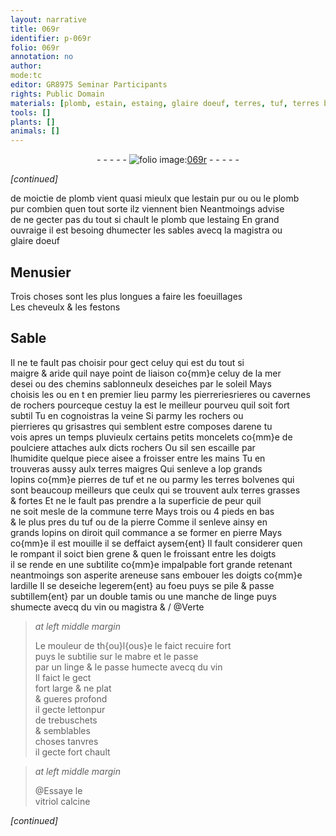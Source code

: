 ```yaml
---
layout: narrative
title: 069r
identifier: p-069r
folio: 069r
annotation: no
author:
mode:tc
editor: GR8975 Seminar Participants
rights: Public Domain
materials: [plomb, estain, estaing, glaire doeuf, terres, tuf, terres bolvenes, terre, ardille, linge, vin, mabre, letton, vitriol]
tools: []
plants: []
animals: []
---
```


<div class="folio" align="center">- - - - - <a href="http://gallica.bnf.fr/ark:/12148/btv1b10500001g/f143.image" target="_blank"><img src="https://cu-mkp.github.io/2017-workshop-edition/assets/photo-icon.png" alt="folio image: " style="display:inline-block; margin-bottom:-3px;"/>069r</a> - - - - - </div>  
 
*[continued]*
  
 de moictie de <span class="m">plomb</span> vient quasi mieulx que l<span class="m">estain</span> pur ou ou le <span class="m">plomb</span><br/> pur combien quen tout sorte ilz viennent bien Neantmoings advise<br/> de ne gecter pas du tout si chault le <span class="m">plomb</span> que l<span class="m">estaing</span> En grand<br/> ouvraige il est besoing dhumecter les sables avecq la magistra ou<br/> <span class="m">glaire doeuf</span>
 
 
  

## <span class="pro">Menusier</span>

 
Trois choses sont les plus longues a faire les foeuillages<br/> Les cheveulx & les festons
 
 
  

## Sable

 
Il ne te fault pas choisir pour gect celuy qui est du tout si<br/> maigre & aride quil naye point de liaison co{mm}e celuy de la mer<br/> desei ou des chemins sablonneulx deseiches par le soleil Mays<br/> choisis les ou en t en premier lieu parmy les pierreriesrieres ou cavernes<br/> de rochers pourceque cestuy la est le meilleur pourveu quil soit fort <br/> subtil Tu en cognoistras la veine Si parmy les rochers ou<br/> pierrieres qu grisastres qui semblent estre composes darene tu<br/> vois apres un temps pluvieulx certains petits moncelets co{mm}e de<br/> poulciere attaches aulx dicts rochers Ou sil sen escaille par<br/> lhumidite quelque piece aisee a froisser entre les mains Tu en<br/> trouveras aussy aulx <span class="m">terres</span> maigres Qui senleve a lop grands<br/> lopins co{mm}e pierres de <span class="m">tuf</span> et ne ou parmy les <span class="m">terres <span class="pl">bolvenes</span></span> qui<br/> sont beaucoup meilleurs que ceulx qui se trouvent aulx <span class="m">terres</span> grasses<br/> & fortes Et ne le fault pas prendre a la superficie de peur quil<br/> ne soit mesle de la commune <span class="m">terre</span> Mays trois ou 4 pieds en bas<br/> & le plus pres du <span class="m">tuf</span> ou de la pierre Comme il senleve ainsy en<br/> grands lopins on diroit quil commance a se former en pierre Mays<br/> co{mm}e il est mouille il se deffaict aysem{ent} Il fault considerer quen<br/> le rompant il soict bien grene & quen le froissant entre les doigts<br/> il se rende en une subtilite co{mm}e impalpable fort grande retenant<br/> neantmoings son asperite areneuse sans embouer les doigts co{mm}e<br/> l<span class="m">ardille</span> Il se deseiche legerem{ent} au foeu puys se pile & passe<br/> subtillem{ent} par un double tamis ou une manche de <span class="m">linge</span> puys<br/> shumecte avecq du <span class="m">vin</span> ou magistra & / @Verte
 
> *at left middle margin*
> 
>   Le <span class="pro">mouleur</span> de <span class="pl">th{ou}l{ous}e</span> le faict recuire fort<br/> puys le subtilie sur le <span class="m">mabre</span> et le passe<br/> par un <span class="m">linge</span> & le passe humecte avecq du <span class="m">vin</span><br/> Il faict le gect<br/> fort large & ne plat<br/> & gueres profond<br/> il gecte <span class="m">letton</span>pur<br/> de trebuschets<br/> & semblables<br/> choses tanvres<br/> il gecte fort chault
 
> *at left middle margin*
> 
>   @Essaye le<br/> <span class="m">vitriol</span> calcine 
 
*[continued]*
 
